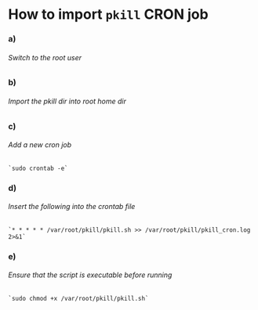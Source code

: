 # How to import `pkill` CRON job

### a) 
###### Switch to the root user

### b)
###### Import the pkill dir into root home dir

### c) 
###### Add a new cron job
    `sudo crontab -e`

### d)
###### Insert the following into the crontab file
    `* * * * * /var/root/pkill/pkill.sh >> /var/root/pkill/pkill_cron.log 2>&1`

### e) 
###### Ensure that the script is executable before running 
    `sudo chmod +x /var/root/pkill/pkill.sh`
